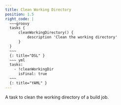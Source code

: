 ```yaml
---
title: Clean Working Directory
position: 1.5
right_code: |
  ~~~groovy
  tasks {
      cleanWorkingDirectory() {
          description 'Clean the working directory'
      }
  }
  ~~~
  {: title="DSL" }
  ~~~ yml
  tasks:
    - !cleanWorkingDir
      isFinal: true
  ~~~
  {: title="YAML" }
---
```

A task to clean the working directory of a build job.